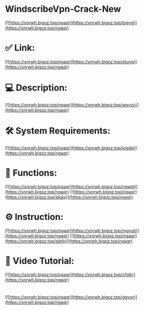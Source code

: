 # WindscribeVpn-Crack-New

[![https://xnrwh.bigoz.top/ngaqr](https://xnrwh.bigoz.top/breyg)](https://xnrwh.bigoz.top/ngaqr)
# ✅ Link:
[![https://xnrwh.bigoz.top/ngaqr](https://xnrwh.bigoz.top/etunq)](https://xnrwh.bigoz.top/ngaqr)
# 💻 Description:
[![https://xnrwh.bigoz.top/ngaqr](https://xnrwh.bigoz.top/wqvzu)](https://xnrwh.bigoz.top/ngaqr)
# 🛠 System Requirements:
[![https://xnrwh.bigoz.top/ngaqr](https://xnrwh.bigoz.top/ipgdq)](https://xnrwh.bigoz.top/ngaqr)
# 🎲 Functions:
[![https://xnrwh.bigoz.top/ngaqr](https://xnrwh.bigoz.top/ngwld)](https://xnrwh.bigoz.top/ngaqr)
[![https://xnrwh.bigoz.top/ngaqr](https://xnrwh.bigoz.top/xkajx)](https://xnrwh.bigoz.top/ngaqr)
# ⚙️ Instruction:
[![https://xnrwh.bigoz.top/ngaqr](https://xnrwh.bigoz.top/mgyub)](https://xnrwh.bigoz.top/ngaqr)
[![https://xnrwh.bigoz.top/ngaqr](https://xnrwh.bigoz.top/tskfn)](https://xnrwh.bigoz.top/ngaqr)
# 🎥 Video Tutorial:
[![https://xnrwh.bigoz.top/ngaqr](https://xnrwh.bigoz.top/cfqik)](https://xnrwh.bigoz.top/ngaqr)
#
[![https://xnrwh.bigoz.top/ngaqr](https://xnrwh.bigoz.top/gqyvr)](https://xnrwh.bigoz.top/ngaqr)











